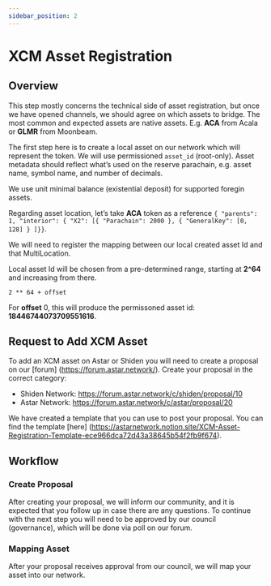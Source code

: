 ```yaml
---
sidebar_position: 2
---
```


# XCM Asset Registration

## Overview

This step mostly concerns the technical side of asset registration, but once we have opened channels, we should agree on which assets to bridge. The most common and expected assets are native assets. E.g. **ACA** from Acala or **GLMR** from Moonbeam.

The first step here is to create a local asset on our network which will represent the token. We will use permissioned `asset_id` (root-only). Asset metadata should reflect what’s used on the reserve parachain, e.g. asset name, symbol name, and number of decimals.

We use unit minimal balance (existential deposit) for supported foregin assets.

Regarding asset location, let’s take **ACA** token as a reference `{ "parents": 1, "interior": { "X2": [{ "Parachain": 2000 }, { "GeneralKey": [0, 128] } ]}}`.

We will need to register the mapping between our local created asset Id and that MultiLocation.

Local asset Id will be chosen from a pre-determined range, starting at **2^64** and increasing from there.

`2 ** 64 + offset`

For **offset** 0, this will produce the permissoned asset id: **18446744073709551616**.

## Request to Add XCM Asset

To add an XCM asset on Astar or Shiden you will need to create a proposal on our [forum] (https://forum.astar.network/). Create your proposal in the correct category:

- Shiden Network: <https://forum.astar.network/c/shiden/proposal/10>
- Astar Network: <https://forum.astar.network/c/astar/proposal/20>

We have created a template that you can use to post your proposal. You can find the template [here] (https://astarnetwork.notion.site/XCM-Asset-Registration-Template-ece966dca72d43a38645b54f2fb9f674).

## Workflow

### Create Proposal

After creating your proposal, we will inform our community, and it is expected that you follow up in case there are any questions. To continue with the next step you will need to be approved by our council (governance), which will be done via poll on our forum.

### Mapping Asset

After your proposal receives approval from our council, we will map your asset into our network.
